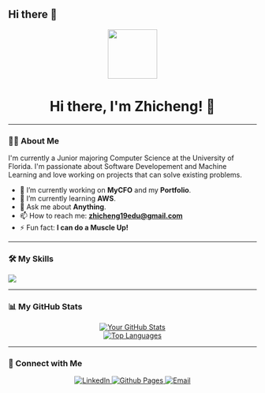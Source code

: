 ## Hi there 👋

<div align="center">
  <img src="https://media.giphy.com/media/M9gbBd9nbDrOTu1Mqx/giphy.gif" width="100">
  <h1>Hi there, I'm Zhicheng! 👋</h1>
</div>

---

### 👨‍💻 About Me
I'm currently a Junior majoring Computer Science at the University of Florida. I'm passionate about Software Developement and Machine Learning and love working on projects that can solve existing problems.

- 🔭 I’m currently working on **MyCFO** and my **Portfolio**.
- 🌱 I’m currently learning **AWS**.
- 💬 Ask me about **Anything**.
- 📫 How to reach me: **zhicheng19edu@gmail.com**
- ⚡ Fun fact: **I can do a Muscle Up!**

---

### 🛠️ My Skills

<!-- Icons from https://github.com/tandpfun/skill-icons -->
<p align="left">
  <a href="https://skillicons.dev">
    <img src="https://skillicons.dev/icons?i=js,ts,html,css,tailwind,react,nodejs,nextjs,py,cpp,flask,supabase,git,vscode" />
  </a>
</p>

---

### 📊 My GitHub Stats

<p align="center">
  <a href="https://github.com/anuraghazra/github-readme-stats">
    <img alt="Your GitHub Stats" src="https://github-readme-stats.vercel.app/api?username=zbanks23&show_icons=true&theme=radical" />
  </a>
  <br/>
  <a href="https://github.com/anuraghazra/github-readme-stats">
    <img alt="Top Languages" src="https://github-readme-stats.vercel.app/api/top-langs/?username=zbanks23&layout=compact&theme=radical" />
  </a>
</p>

---

### 🤝 Connect with Me

<p align="center">
  <a href="https://www.linkedin.com/in/zhicheng-li2027/">
    <img alt="LinkedIn" src="https://img.shields.io/badge/LinkedIn-0077B5?style=for-the-badge&logo=linkedin&logoColor=white">
  </a>
  <a href="https://zbanks23.github.io/Portfolio/">
    <img alt="Github Pages" src="https://img.shields.io/badge/GithubPages-222222?style=for-the-badge&logo=twitter&logoColor=white">
  </a>
  <a href="mailto:zli5@ufl.edu">
    <img alt="Email" src="https://img.shields.io/badge/Email-D14836?style=for-the-badge&logo=gmail&logoColor=white">
  </a>
</p>

